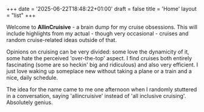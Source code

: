 +++
date = '2025-06-22T18:48:22+01:00'
draft = false
title = 'Home'
layout = "list"
+++

Welcome to **AllinCruisive** - a brain dump for my cruise obsessions. 
This will include highlights from my actual - though very occasional - cruises and random cruise-related ideas outside of that.

Opinions on cruising can be very divided: some love the dynamicity of it, some hate the perceived 'over-the-top' aspect.
I find cruises both entirely fascinating (some are so heckin' big and ridiculous) and also very efficient. I just love waking up someplace new without taking a plane or a train and a nice, daily schedule.

The idea for the name came to me one afternoon when I randomly stuttered in a conversation, saying 'allincruisive' instead of 'all inclusive cruising'. Absolutely genius. 
